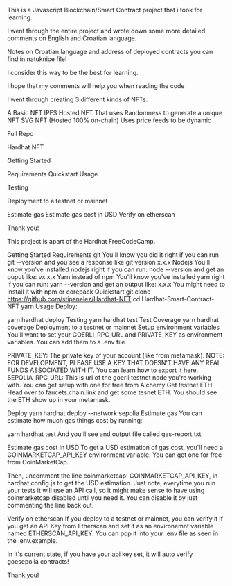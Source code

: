 This is a Javascript Blockchain/Smart Contract project that i took for learning.

I went through the entire project and wrote down some more detailed comments on English and Croatian language.

Notes on Croatian language and address of deployed contracts you can find in natuknice file!

I consider this way to be the best for learning.

I hope that my comments will help you when reading the code

I went through creating 3 different kinds of NFTs.

A Basic NFT
IPFS Hosted NFT
That uses Randomness to generate a unique NFT
SVG NFT (Hosted 100% on-chain)
Uses price feeds to be dynamic

Full Repo

Hardhat NFT

Getting Started

Requirements
Quickstart
Usage

Testing

Deployment to a testnet or mainnet

Estimate gas
Estimate gas cost in USD
Verify on etherscan

Thank you!

This project is apart of the Hardhat FreeCodeCamp.

Getting Started
Requirements
git
You'll know you did it right if you can run git --version and you see a response like git version x.x.x
Nodejs
You'll know you've installed nodejs right if you can run:
node --version and get an ouput like: vx.x.x
Yarn instead of npm
You'll know you've installed yarn right if you can run:
yarn --version and get an output like: x.x.x
You might need to install it with npm or corepack
Quickstart
git clone https://github.com/stipanelez/Hardhat-NFT
cd Hardhat-Smart-Contract-NFT
yarn
Usage
Deploy:

yarn hardhat deploy
Testing
yarn hardhat test
Test Coverage
yarn hardhat coverage
Deployment to a testnet or mainnet
Setup environment variables
You'll want to set your GOERLI_RPC_URL and PRIVATE_KEY as environment variables. You can add them to a .env file

PRIVATE_KEY: The private key of your account (like from metamask). NOTE: FOR DEVELOPMENT, PLEASE USE A KEY THAT DOESN'T HAVE ANY REAL FUNDS ASSOCIATED WITH IT.
You can learn how to export it here.
SEPOLIA_RPC_URL: This is url of the goerli testnet node you're working with. You can get setup with one for free from Alchemy
Get testnet ETH
Head over to faucets.chain.link and get some tesnet ETH. You should see the ETH show up in your metamask.

Deploy
yarn hardhat deploy --network sepolia
Estimate gas
You can estimate how much gas things cost by running:

yarn hardhat test
And you'll see and output file called gas-report.txt

Estimate gas cost in USD
To get a USD estimation of gas cost, you'll need a COINMARKETCAP_API_KEY environment variable. You can get one for free from CoinMarketCap.

Then, uncomment the line coinmarketcap: COINMARKETCAP_API_KEY, in hardhat.config.js to get the USD estimation. Just note, everytime you run your tests it will use an API call, so it might make sense to have using coinmarketcap disabled until you need it. You can disable it by just commenting the line back out.

Verify on etherscan
If you deploy to a testnet or mainnet, you can verify it if you get an API Key from Etherscan and set it as an environemnt variable named ETHERSCAN_API_KEY. You can pop it into your .env file as seen in the .env.example.

In it's current state, if you have your api key set, it will auto verify goesepolia contracts!

Thank you!
